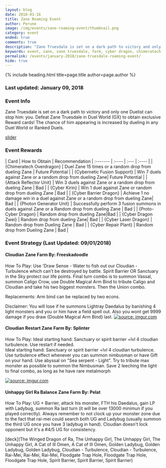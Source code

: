 ```yaml
---
layout: blog
date: 2018-01-16
title: Zane Roaming Event
author: Perune
image: /img/events/zane-roaming-event/thumbnail.png
category: event
ended: true
comments: true
description: "Zane Truesdale is set on a dark path to victory and only one Duelist can stop him: you. Defeat Zane in Duel World (GX) to obtain exclusive Reward cards!"
keywords: event, zane, zane truesdale, farm, cyber dragon, chimeratech overdragon
permalink: /events/january-2018/zane-truesdale-roaming-event/
hide: true
---
```


{% include heading.html title=page.title author=page.author %}

### Last updated: January 09, 2018

### Event Info
Zane Truesdale is set on a dark path to victory and only one Duelist can stop him: you. Defeat Zane Truesdale in Duel World (GX) to obtain exclusive Reward cards! The chance of him appearing is increased by dueling in any Duel World or Ranked Duels.

[slider](https://media.discordapp.net/attachments/349335726036353029/415263132085125130/event-details.jpg)

### Event Rewards

| Card    | How to Obtain |  Recommendation
| :------- | :---- | :--- | :----  |
| {Chimeratech Overdragon} | Duel Zane 15 times or a random drop from dueling Zane | Future Potential |
| {Cybernetic Fusion Support} |  Win 7 duels against Zane or a random drop from dueling Zane| Future Potential |
| {Attack Reflector Unit} | Win 3 duels against Zane or a random drop from dueling Zane  | Bad |
| {Cyber Kirin} | Win 1 duel against Zane or random drop from dueling Zane | Bad |
| {Cyber Barrier Dragon} | Achieve 1 no damage win in a duel against Zane or a random drop from dueling Zane| Bad |
| {Photon Generator Unit} | Successfully perform 3 fusion summons in duels against Zane or a Random drop from dueling Zane | Bad |
| {Proto-Cyber Dragon} |  Random drop from dueling Zane|Bad  |
| {Cyber Dragon Zwei} |  Random drop from dueling Zane| Bad |
| {Cyber Laser Dragon} | Random drop from Dueling Zane | Bad |
| {Cyber Repair Plant} | Random drop from Dueling Zane | Bad |

### Event Strategy (Last Updated: 09/01/2018)
#### Cloudian Zane Farm By: Freeskadoodle
How To Play: 
Use 'Draw Sense - Water to fish out our Cloudian - Turbulence which can't be destroyed by battle. 
Spirit Barrier OR Sanctuary in the Sky protect our life points. 
Final turn combo is to summon Vassal, summon Caligo Crow, use Double Magical Arm Bind to tribute Caligo and Cloudian and take his two biggest monsters. 
Then the Union combo. 

Replacements:
Arm bind can be replaced by two econs.

Disclaimer:  You will lose if he summons Lightray Daedalus by banishing 4 light monsters and you or him have a field spell out.  Also you wont get 9999 damage if you draw {Double Magical Arm Bind} last.
<a href="https://imgur.com/eRcZgKi"><img src="https://i.imgur.com/eRcZgKi.jpg" title="source: imgur.com" /></a>
#### Cloudian Restart Zane Farm By: Splinter
How To Play: Ideal starting hand: Sanctuary or spirit barrier +lvl 4 cloudian turbulence. Use restart if needed.  
 Ideal starting hand: Sanctuary or spirit barrier +lvl 4 cloudian turbulence.  Use turbulence effect whenever you can summon nimbusman or have Gift on your hand.  Use abyssal on "Sea serpent - Light".  Try to tribute max monster as possible to summon the Nimbusman.  Save 2 leeching the light to final combo, as long as he have rare metalmorph

<a href="https://imgur.com/fOXxzrf"><img src="https://i.imgur.com/fOXxzrf.png" title="source: imgur.com" /></a>


#### Unhappy Girl Ra Balance Zane Farm By: Pelat
How To Play: UG + Barrier, attack his monster, FTH his Daedalus, gain LP with Ladybug, summon Ra last turn (it will be over 13000 minimun if you played correctly).  Always remember to not clock up your monster zone due to the fact that rai-mei could search both UG and Ladybug (usually summon the third UG once you have 3 ladybug in hand).  Cloudian doesn't lock opponent but it's a #4/5 UG for consistency.

[deck](The Winged Dragon of Ra, The Unhappy Girl, The Unhappy Girl, The Unhappy Girl, A Cat of Ill Omen, A Cat of Ill Omen, Golden Ladybug, Golden Ladybug, Golden Ladybug, Cloudian - Turbulence, Cloudian - Turbulence, Rai-Mei, Rai-Mei, Rai-Mei, Floodgate Trap Hole, Floodgate Trap Hole, Floodgate Trap Hole, Spirit Barrier, Spirit Barrier, Spirit Barrier)

<!--stackedit_data:
eyJoaXN0b3J5IjpbLTEzNTEwNjAwNTQsMzc2MTgwMywtMjA5Nz
I4ODE0NCwxMjg0NzQ0NzY5LC0xNTcyNjMwMjQ2LDE5NjIxNDE3
NTgsLTE1NzI2MzAyNDYsMTk2MjE0MTc1OCwtMjUwMjMxODk1XX
0=
-->

